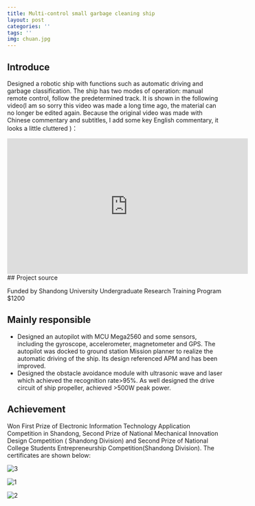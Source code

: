 ```yaml
---
title: Multi-control small garbage cleaning ship
layout: post
categories: ''
tags: ''
img: chuan.jpg
---
```

## Introduce

Designed a robotic ship with functions such as automatic driving and garbage classification. The ship has two modes of operation: manual remote control, follow the predetermined track. It is shown in the following video(I am so sorry this video was made a long time ago, the material can no longer be edited again. Because the original video was made with Chinese commentary and subtitles,  I add some key English commentary, it looks a little cluttered )：

<iframe width="560" height="315" src="https://www.youtube.com/embed/3_GFxK8go1Y" frameborder="0" allow="accelerometer; autoplay; encrypted-media; gyroscope; picture-in-picture" allowfullscreen></iframe>
## Project source

Funded by Shandong University Undergraduate Research Training Program $1200 

## Mainly responsible

- Designed an autopilot with MCU Mega2560 and some sensors, including the gyroscope, accelerometer,
  magnetometer and GPS. The autopilot was docked to ground station Mission planner to realize the automatic driving of the ship. Its design referenced APM and has been improved.
- Designed the obstacle avoidance module with ultrasonic wave and laser which achieved the recognition rate>95%. As well designed the drive circuit of ship propeller, achieved >500W peak power. 

## Achievement

Won First Prize of Electronic Information Technology Application Competition in Shandong,   Second Prize of National Mechanical Innovation Design Competition (
Shandong Division) and Second Prize of National College Students Entrepreneurship Competition(Shandong Division). The certificates are shown below:

![3]({{site.baseurl}}/assets/img/dianzi.PNG)

![1]({{site.baseurl}}/assets/img/jidian.PNG)

![2]({{site.baseurl}}/assets/img/qc.PNG)





